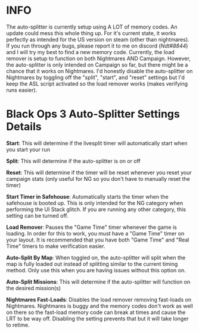# INFO

The auto-splitter is currently setup using A LOT of memory codes. An update could mess this whole thing up. For it's current state, it works perfectly as intended for the US version on steam (other than nightmares). If you run through any bugs, please report it to me on discord (*Ndt#8844*) and I will try my best to find a new memory code. Currently, the load remover is setup to function on both Nightmares AND Campaign. However, the auto-splitter is only intended on Campaign so far, but there might be a chance that it works on Nightmares. I'd honestly disable the auto-splitter on Nightmares by toggling off the "split", "start", and "reset" settings but I'd keep the ASL script activated so the load remover works (makes verifying runs easier).


# Black Ops 3 Auto-Splitter Settings Details

**Start**: This will determine if the livesplit timer will automatically start when you start your run

**Split**: This will determine if the auto-splitter is on or off

**Reset**: This will determine if the timer will be reset whenever you reset your campaign stats (only useful for NG so you don't have to manually reset the timer)

**Start Timer in Safehouse**: Automatically starts the timer when the safehouse is booted up. This is only intended for the NG category when performing the UI Stack glitch. If you are running any other category, this setting can be turned off.

**Load Remover**: Pauses the "Game Time" timer whenever the game is loading. In order for this to work, you must have a "Game Time" timer on your layout. It is recommended that you have both "Game Time" and "Real Time" timers to make verification easier.

**Auto-Split By Map**: When toggled on, the auto-splitter will split when the map is fully loaded out instead of splitting similar to the current timing method. Only use this when you are having issues without this option on.

**Auto-Split Missions**: This will determine if the auto-splitter will function on the desired mission(s)

**Nightmares Fast-Loads**: Disables the load remover removing fast-loads on Nightmares. Nightmares is buggy and the memory codes don't work as well on there so the fast-load memory code can break at times and cause the LRT to be way off. Disabling the setting prevents that but it will take longer to retime.
